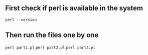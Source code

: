 ## First check if perl is available in the system

`perl --version`

## Then run the files one by one

`perl part1.pl`
`perl part2.pl`
`perl part3.pl`